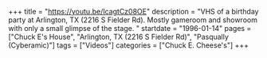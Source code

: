 +++
title = "https://youtu.be/IcagtCz08OE"
description = "VHS of a birthday party at Arlington, TX (2216 S Fielder Rd). Mostly gameroom and showroom with only a small glimpse of the stage. "
startdate = "1996-01-14"
pages = ["Chuck E's House", "Arlington, TX (2216 S Fielder Rd)", "Pasqually (Cyberamic)"]
tags = ["Videos"]
categories = ["Chuck E. Cheese's"]
+++
